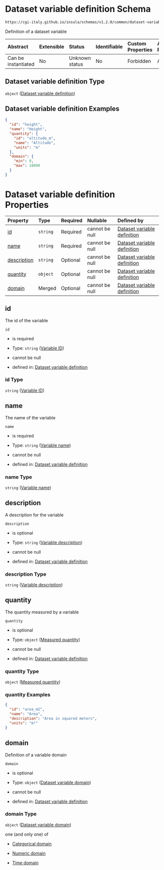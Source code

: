 # Dataset variable definition Schema

```txt
https://cgi-italy.github.io/insula/schemas/v1.2.0/common/dataset-variable.schema.json
```

Definition of a dataset variable

| Abstract            | Extensible | Status         | Identifiable | Custom Properties | Additional Properties | Access Restrictions | Defined In                                                                                         |
| :------------------ | :--------- | :------------- | :----------- | :---------------- | :-------------------- | :------------------ | :------------------------------------------------------------------------------------------------- |
| Can be instantiated | No         | Unknown status | No           | Forbidden         | Allowed               | none                | [dataset-variable.schema.json](schemas/common/dataset-variable.schema.json) |

## Dataset variable definition Type

`object` ([Dataset variable definition](dataset-variable.md))

## Dataset variable definition Examples

```json
{
  "id": "height",
  "name": "Height",
  "quantity": {
    "id": "altitude_m",
    "name": "Altitude",
    "units": "m"
  },
  "domain": {
    "min": 0,
    "max": 10000
  }
}
```

# Dataset variable definition Properties

| Property                    | Type     | Required | Nullable       | Defined by                                                                                                                                                                                         |
| :-------------------------- | :------- | :------- | :------------- | :------------------------------------------------------------------------------------------------------------------------------------------------------------------------------------------------- |
| [id](#id)                   | `string` | Required | cannot be null | [Dataset variable definition](dataset-variable-properties-variable-id.md)                   |
| [name](#name)               | `string` | Required | cannot be null | [Dataset variable definition](dataset-variable-properties-variable-name.md)               |
| [description](#description) | `string` | Optional | cannot be null | [Dataset variable definition](dataset-variable-properties-variable-description.md) |
| [quantity](#quantity)       | `object` | Optional | cannot be null | [Dataset variable definition](measured-quantity.md)                                  |
| [domain](#domain)           | Merged   | Optional | cannot be null | [Dataset variable definition](dataset-variable-domain.md)                        |

## id

The id of the variable

`id`

* is required

* Type: `string` ([Variable ID](dataset-variable-properties-variable-id.md))

* cannot be null

* defined in: [Dataset variable definition](dataset-variable-properties-variable-id.md)

### id Type

`string` ([Variable ID](dataset-variable-properties-variable-id.md))

## name

The name of the variable

`name`

* is required

* Type: `string` ([Variable name](dataset-variable-properties-variable-name.md))

* cannot be null

* defined in: [Dataset variable definition](dataset-variable-properties-variable-name.md)

### name Type

`string` ([Variable name](dataset-variable-properties-variable-name.md))

## description

A description for the variable

`description`

* is optional

* Type: `string` ([Variable description](dataset-variable-properties-variable-description.md))

* cannot be null

* defined in: [Dataset variable definition](dataset-variable-properties-variable-description.md)

### description Type

`string` ([Variable description](dataset-variable-properties-variable-description.md))

## quantity

The quantity measured by a variable

`quantity`

* is optional

* Type: `object` ([Measured quantity](measured-quantity.md))

* cannot be null

* defined in: [Dataset variable definition](measured-quantity.md)

### quantity Type

`object` ([Measured quantity](measured-quantity.md))

### quantity Examples

```json
{
  "id": "area_m2",
  "name": "Area",
  "description": "Area in squared meters",
  "units": "m²"
}
```

## domain

Definition of a variable domain

`domain`

* is optional

* Type: `object` ([Dataset variable domain](dataset-variable-domain.md))

* cannot be null

* defined in: [Dataset variable definition](dataset-variable-domain.md)

### domain Type

`object` ([Dataset variable domain](dataset-variable-domain.md))

one (and only one) of

* [Categorical domain](dataset-variable-domain-defs-categorical-domain.md)

* [Numeric domain](dataset-variable-domain-defs-numeric-domain.md)

* [Time domain](dataset-variable-domain-defs-time-domain.md)
